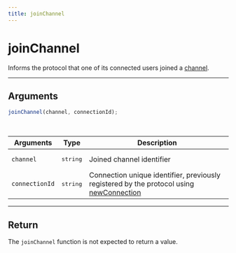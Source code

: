 ```yaml
---
title: joinChannel
---
```


# joinChannel

Informs the protocol that one of its connected users joined a [channel](/core/1/protocols/essentials/getting-started/#channels-default).

---

## Arguments

```js
joinChannel(channel, connectionId);
```

<br/>

| Arguments      | Type              | Description                                                                                                                           |
| -------------- | ----------------- | ------------------------------------------------------------------------------------------------------------------------------------- |
| `channel`      | <pre>string</pre> | Joined channel identifier                                                                                                             |
| `connectionId` | <pre>string</pre> | Connection unique identifier, previously registered by the protocol using [newConnection](/core/1/protocols/entrypoint/newconnection) |

---

## Return

The `joinChannel` function is not expected to return a value.
